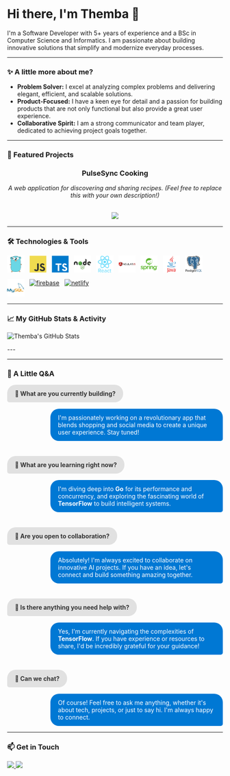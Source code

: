 # Hi there, I'm Themba 👋

I'm a Software Developer with 5+ years of experience and a BSc in Computer Science and Informatics. I am passionate about building innovative solutions that simplify and modernize everyday processes.

---

### ✨ A little more about me?

-   **Problem Solver:** I excel at analyzing complex problems and delivering elegant, efficient, and scalable solutions.
-   **Product-Focused:** I have a keen eye for detail and a passion for building products that are not only functional but also provide a great user experience.
-   **Collaborative Spirit:** I am a strong communicator and team player, dedicated to achieving project goals together.

---

### 🚀 Featured Projects

<!-- 
  These cards are dynamically generated from your Pinned Repositories.
  Go to your GitHub profile and pin the repositories you want to feature here!
  Then, replace `your-repo-name-1` and `your-repo-name-2` with your actual repository names.
-->
<div align="center">
  <h3>PulseSync Cooking</h3>
  <p><em>A web application for discovering and sharing recipes. (Feel free to replace this with your own description!)</em></p>
  <br />
  <a href="https://pulsesynccooking.com" target="_blank" rel="noreferrer">
    <img src="https://img.shields.io/badge/Live_Demo-28a745?style=for-the-badge&logo=rocket&logoColor=white" />
  </a>
  <!-- To add another project, just copy the div block above and update the details. -->
</div>

---

### 🛠️ Technologies & Tools

<div style="display: flex; flex-wrap: wrap; justify-content: flex-start; gap: 12px;">
  <a href="https://golang.org" target="_blank" rel="noreferrer"> <img src="https://raw.githubusercontent.com/devicons/devicon/master/icons/go/go-original.svg" alt="go" width="40" height="40"/> </a>
  <a href="https://developer.mozilla.org/en-US/docs/Web/JavaScript" target="_blank" rel="noreferrer"> <img src="https://raw.githubusercontent.com/devicons/devicon/master/icons/javascript/javascript-original.svg" alt="javascript" width="40" height="40"/> </a>
  <a href="https://www.typescriptlang.org/" target="_blank" rel="noreferrer"> <img src="https://raw.githubusercontent.com/devicons/devicon/master/icons/typescript/typescript-original.svg" alt="typescript" width="40" height="40"/> </a>
  <a href="https://nodejs.org" target="_blank" rel="noreferrer"> <img src="https://raw.githubusercontent.com/devicons/devicon/master/icons/nodejs/nodejs-original-wordmark.svg" alt="nodejs" width="40" height="40"/> </a>
  <a href="https://reactjs.org/" target="_blank" rel="noreferrer"> <img src="https://raw.githubusercontent.com/devicons/devicon/master/icons/react/react-original-wordmark.svg" alt="react" width="40" height="40"/> </a>
  <a href="https://angular.io" target="_blank" rel="noreferrer"> <img src="https://raw.githubusercontent.com/devicons/devicon/master/icons/angularjs/angularjs-original-wordmark.svg" alt="angular" width="40" height="40"/> </a>
  <a href="https://spring.io/" target="_blank" rel="noreferrer"> <img src="https://raw.githubusercontent.com/devicons/devicon/master/icons/spring/spring-original-wordmark.svg" alt="spring" width="40" height="40"/> </a>
  <a href="https://www.java.com" target="_blank" rel="noreferrer"> <img src="https://raw.githubusercontent.com/devicons/devicon/master/icons/java/java-original-wordmark.svg" alt="java" width="40" height="40"/> </a>
  <a href="https://www.postgresql.org" target="_blank" rel="noreferrer"> <img src="https://raw.githubusercontent.com/devicons/devicon/master/icons/postgresql/postgresql-original-wordmark.svg" alt="postgresql" width="40" height="40"/> </a>
  <a href="https://www.mysql.com/" target="_blank" rel="noreferrer"> <img src="https://raw.githubusercontent.com/devicons/devicon/master/icons/mysql/mysql-original-wordmark.svg" alt="mysql" width="40" height="40"/> </a>
  <a href="https://firebase.google.com/" target="_blank" rel="noreferrer"> <img src="https://www.vectorlogo.zone/logos/firebase/firebase-icon.svg" alt="firebase" width="40" height="40"/> </a>
  <a href="https://www.netlify.com" target="_blank" rel="noreferrer"> <img src="https://www.vectorlogo.zone/logos/netlify/netlify-icon.svg" alt="netlify" width="40" height="40"/> </a>
</div>

---

### 📈 My GitHub Stats & Activity

<!-- <p align="center">
    <img src="https://github-readme-stats.vercel.app/api/top-langs/?username=msizar&layout=compact&theme=dracula" alt="Top Languages" />
</p> -->
<p>
  <img src="https://github-readme-stats.vercel.app/api?username=msizar&show_icons=true&theme=dracula&include_all_commits=true&count_private=true" alt="Themba's GitHub Stats" />
</p>
---

---

### 🌱 A Little Q&A

<div style="display: flex; flex-direction: column; gap: 15px;">
  <!-- Question 1 -->
  <div style="align-self: flex-start; max-width: 80%;">
    <div style="background-color: #e1e1e1; color: #333; border-radius: 20px 20px 20px 5px; padding: 12px 18px; display: inline-block;">
      <strong>🔭 What are you currently building?</strong>
    </div>
  </div>
  <!-- Answer 1 -->
  <div style="align-self: flex-end; max-width: 80%; margin-bottom: 20px;">
    <div style="background-color: #0078D4; color: white; border-radius: 20px 20px 5px 20px; padding: 12px 18px; display: inline-block;">
      I'm passionately working on a revolutionary app that blends shopping and social media to create a unique user experience. Stay tuned!
    </div>
  </div>
  <!-- Question 2 -->
  <div style="align-self: flex-start; max-width: 80%;">
    <div style="background-color: #e1e1e1; color: #333; border-radius: 20px 20px 20px 5px; padding: 12px 18px; display: inline-block;">
      <strong>🌱 What are you learning right now?</strong>
    </div>
  </div>
  <!-- Answer 2 -->
  <div style="align-self: flex-end; max-width: 80%; margin-bottom: 20px;">
    <div style="background-color: #0078D4; color: white; border-radius: 20px 20px 5px 20px; padding: 12px 18px; display: inline-block;">
      I'm diving deep into <strong>Go</strong> for its performance and concurrency, and exploring the fascinating world of <strong>TensorFlow</strong> to build intelligent systems.
    </div>
  </div>
  <!-- Question 3 -->
  <div style="align-self: flex-start; max-width: 80%;">
    <div style="background-color: #e1e1e1; color: #333; border-radius: 20px 20px 20px 5px; padding: 12px 18px; display: inline-block;">
      <strong>👯 Are you open to collaboration?</strong>
    </div>
  </div>
  <!-- Answer 3 -->
  <div style="align-self: flex-end; max-width: 80%; margin-bottom: 20px;">
    <div style="background-color: #0078D4; color: white; border-radius: 20px 20px 5px 20px; padding: 12px 18px; display: inline-block;">
      Absolutely! I'm always excited to collaborate on innovative AI projects. If you have an idea, let's connect and build something amazing together.
    </div>
  </div>
  <!-- Question 4 -->
  <div style="align-self: flex-start; max-width: 80%;">
    <div style="background-color: #e1e1e1; color: #333; border-radius: 20px 20px 20px 5px; padding: 12px 18px; display: inline-block;">
      <strong>🤔 Is there anything you need help with?</strong>
    </div>
  </div>
  <!-- Answer 4 -->
  <div style="align-self: flex-end; max-width: 80%; margin-bottom: 20px;">
    <div style="background-color: #0078D4; color: white; border-radius: 20px 20px 5px 20px; padding: 12px 18px; display: inline-block;">
      Yes, I'm currently navigating the complexities of <strong>TensorFlow</strong>. If you have experience or resources to share, I'd be incredibly grateful for your guidance!
    </div>
  </div>
  <!-- Question 5 -->
  <div style="align-self: flex-start; max-width: 80%;">
    <div style="background-color: #e1e1e1; color: #333; border-radius: 20px 20px 20px 5px; padding: 12px 18px; display: inline-block;">
      <strong>💬 Can we chat?</strong>
    </div>
  </div>
  <!-- Answer 5 -->
  <div style="align-self: flex-end; max-width: 80%;">
    <div style="background-color: #0078D4; color: white; border-radius: 20px 20px 5px 20px; padding: 12px 18px; display: inline-block;">
      Of course! Feel free to ask me anything, whether it's about tech, projects, or just to say hi. I'm always happy to connect.
    </div>
  </div>
</div>

---

### 📫 Get in Touch

<p align="left">
  <a href="mailto:tfmzworld@gmail.com">
    <img src="https://img.shields.io/badge/Gmail-D14836?style=for-the-badge&logo=gmail&logoColor=white" />
  </a>
  <a href="https://www.linkedin.com/in/themba-msiza-06555a128/" target="blank">
    <img src="https://img.shields.io/badge/LinkedIn-0077B5?style=for-the-badge&logo=linkedin&logoColor=white" />
  </a>
</p>
